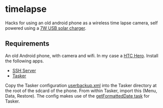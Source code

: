 # timelapse
Hacks for using an old android phone as a wireless time lapse camera, self powered using a [7W USB solar charger](http://www.amazon.co.uk/gp/product/B00BU38MG0/ref=as_li_tl?ie=UTF8&camp=1634&creative=19450&creativeASIN=B00BU38MG0&linkCode=as2&tag=daybarrcom-21&linkId=7BZTGS5ZNT6V6D7R).

## Requirements

An old Android phone, with camera and wifi. In my case a [HTC Hero](http://en.wikipedia.org/wiki/HTC_Hero). Install the following apps.

* [SSH Server](https://play.google.com/store/apps/details?id=com.icecoldapps.sshserver)
* [Tasker](https://play.google.com/store/apps/details?id=net.dinglisch.android.taskerm)

Copy the Tasker configuration [userbackup.xml](userbackup.xml) into the Tasker directory at the root of the sdcard of the phone. From within Tasker, import this (Menu, Data, Restore). The config makes use of the [getFormattedDate task](http://tasker.wikidot.com/getformatteddate) for Tasker.
